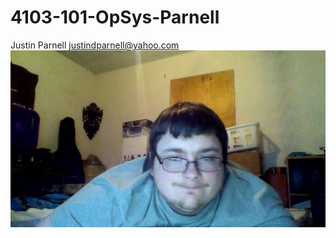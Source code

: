 # 4103-101-OpSys-Parnell
Justin Parnell
justindparnell@yahoo.com
![picture](WIN_20160831_17_35_25_Pro.jpg)
